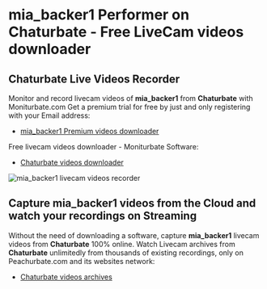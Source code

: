 # mia_backer1 Performer on Chaturbate - Free LiveCam videos downloader

## Chaturbate Live Videos Recorder

Monitor and record livecam videos of **mia_backer1** from **Chaturbate** with Moniturbate.com
Get a premium trial for free by just and only registering with your Email address:
* [mia_backer1 Premium videos downloader](https://moniturbate.com/request-demo-licence-key.html)

Free livecam videos downloader - Moniturbate Software:
* [Chaturbate videos downloader](https://moniturbate.com/moniturbate-download-software.html)

![mia_backer1 livecam videos recorder](https://peachurnet.com/templates/moniturbate-software.png)


## Capture mia_backer1 videos from the Cloud and watch your recordings on Streaming

Without the need of downloading a software, capture **mia_backer1** livecam videos from **Chaturbate** 100% online.
Watch Livecam archives from **Chaturbate** unlimitedly from thousands of existing recordings, only on Peachurbate.com and its websites network:
* [Chaturbate videos archives](https://peachurnet.com/)